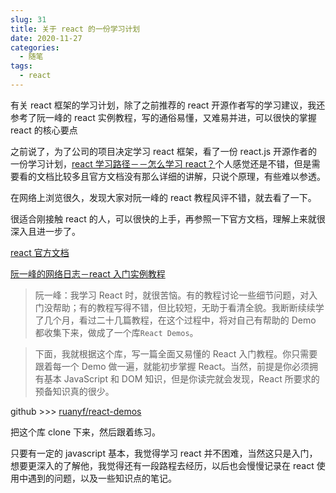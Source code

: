 ```yaml
---
slug: 31
title: 关于 react 的一份学习计划
date: 2020-11-27
categories: 
  - 随笔
tags: 
  - react
---
```






有关 react 框架的学习计划，除了之前推荐的 react 开源作者写的学习建议，我还参考了阮一峰的 react 实例教程，写的通俗易懂，又难易并进，可以很快的掌握 react 的核心要点



之前说了，为了公司的项目决定学习 react 框架，看了一份 react.js 开源作者的一份学习计划，[react 学习路径－－怎么学习 react？](../20201119-react-learning-path)个人感觉还是不错，但是需要看的文档比较多且官方文档没有那么详细的讲解，只说个原理，有些难以参透。

在网络上浏览很久，发现大家对阮一峰的 react 教程风评不错，就去看了一下。

很适合刚接触 react 的人，可以很快的上手，再参照一下官方文档，理解上来就很深入且进一步了。

[react 官方文档](https://react.docschina.org/docs/getting-started.html)

[阮一峰的网络日志－react 入门实例教程](http://www.ruanyifeng.com/blog/2015/03/react.html)

>阮一峰：我学习 React 时，就很苦恼。有的教程讨论一些细节问题，对入门没帮助；有的教程写得不错，但比较短，无助于看清全貌。我断断续续学了几个月，看过二十几篇教程，在这个过程中，将对自己有帮助的 Demo 都收集下来，做成了一个库`React Demos`。

>下面，我就根据这个库，写一篇全面又易懂的 React 入门教程。你只需要跟着每一个 Demo 做一遍，就能初步掌握 React。当然，前提是你必须拥有基本 JavaScript 和 DOM 知识，但是你读完就会发现，React 所要求的预备知识真的很少。

github >>> [ruanyf/react-demos](https://github.com/ruanyf/react-demos)

把这个库 clone 下来，然后跟着练习。

只要有一定的 javascript 基本，我觉得学习 react 并不困难，当然这只是入门，想要更深入的了解他，我觉得还有一段路程去经历，以后也会慢慢记录在 react 使用中遇到的问题，以及一些知识点的笔记。